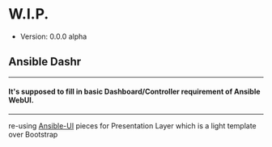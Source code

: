 # W.I.P.
* Version: 0.0.0 alpha

## Ansible Dashr
---

#### It's supposed to fill in basic Dashboard/Controller requirement of Ansible WebUI.

---
re-using [Ansible-UI](https://github.com/mavimo/ansible-ui) pieces for Presentation Layer which is a light template over Bootstrap

